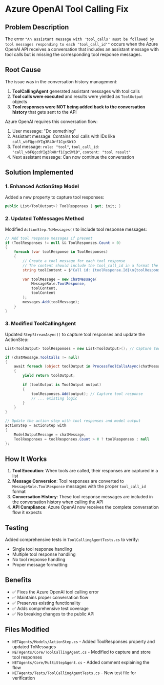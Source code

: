 # Azure OpenAI Tool Calling Fix

## Problem Description

The error `"An assistant message with 'tool_calls' must be followed by tool messages responding to each 'tool_call_id'"` occurs when the Azure OpenAI API receives a conversation that includes an assistant message with tool calls but is missing the corresponding tool response messages.

## Root Cause

The issue was in the conversation history management:

1. **ToolCallingAgent** generated assistant messages with tool calls
2. **Tool calls were executed** and results were yielded as `ToolOutput` objects
3. **Tool responses were NOT being added back to the conversation history** that gets sent to the API

Azure OpenAI requires this conversation flow:
1. User message: "Do something"
2. Assistant message: Contains tool calls with IDs like `call_wbFQgcdYIg3R4Orf1CgcSWiD`
3. Tool message: `role: "tool"`, `tool_call_id: "call_wbFQgcdYIg3R4Orf1CgcSWiD"`, `content: "tool result"`
4. Next assistant message: Can now continue the conversation

## Solution Implemented

### 1. Enhanced ActionStep Model

Added a new property to capture tool responses:

```csharp
public List<ToolOutput>? ToolResponses { get; init; }
```

### 2. Updated ToMessages Method

Modified `ActionStep.ToMessages()` to include tool response messages:

```csharp
// Add tool response messages if present
if (ToolResponses != null && ToolResponses.Count > 0)
{
    foreach (var toolResponse in ToolResponses)
    {
        // Create a tool message for each tool response
        // The content should include the tool_call_id in a format the model can extract
        string toolContent = $"Call id: {toolResponse.Id}\n{toolResponse.Observation}";
        
        var toolMessage = new ChatMessage(
            MessageRole.ToolResponse, 
            toolContent, 
            toolContent
        );
        messages.Add(toolMessage);
    }
}
```

### 3. Modified ToolCallingAgent

Updated `StepStreamAsync()` to capture tool responses and update the ActionStep:

```csharp
List<ToolOutput> toolResponses = new List<ToolOutput>(); // Capture tool responses

if (chatMessage.ToolCalls != null)
{
    await foreach (object toolOutput in ProcessToolCallsAsync(chatMessage.ToolCalls, cancellationToken))
    {
        yield return toolOutput;
        
        if (toolOutput is ToolOutput output)
        {
            toolResponses.Add(output); // Capture tool response
            // ... existing logic
        }
    }
}

// Update the action step with tool responses and model output
actionStep = actionStep with 
{ 
    ModelOutputMessage = chatMessage,
    ToolResponses = toolResponses.Count > 0 ? toolResponses : null
};
```

## How It Works

1. **Tool Execution**: When tools are called, their responses are captured in a list
2. **Message Conversion**: Tool responses are converted to `MessageRole.ToolResponse` messages with the proper `tool_call_id` format
3. **Conversation History**: These tool response messages are included in the conversation history when calling the API
4. **API Compliance**: Azure OpenAI now receives the complete conversation flow it expects

## Testing

Added comprehensive tests in `ToolCallingAgentTests.cs` to verify:
- Single tool response handling
- Multiple tool response handling  
- No tool response handling
- Proper message formatting

## Benefits

- ✅ Fixes the Azure OpenAI tool calling error
- ✅ Maintains proper conversation flow
- ✅ Preserves existing functionality
- ✅ Adds comprehensive test coverage
- ✅ No breaking changes to the public API

## Files Modified

- `NETAgents/Models/ActionStep.cs` - Added ToolResponses property and updated ToMessages
- `NETAgents/Core/ToolCallingAgent.cs` - Modified to capture and store tool responses
- `NETAgents/Core/MultiStepAgent.cs` - Added comment explaining the flow
- `NETAgents/Tests/ToolCallingAgentTests.cs` - New test file for verification





